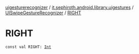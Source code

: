 [uigesturerecognizer](../../index.md) / [it.sephiroth.android.library.uigestures](../index.md) / [UISwipeGestureRecognizer](index.md) / [RIGHT](./-r-i-g-h-t.md)

# RIGHT

`const val RIGHT: `[`Int`](https://kotlinlang.org/api/latest/jvm/stdlib/kotlin/-int/index.html)